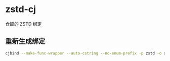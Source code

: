 # zstd-cj

仓颉的 ZSTD 绑定

## 重新生成绑定

```bash
cjbind --make-func-wrapper --auto-cstring --no-enum-prefix -p zstd -o src/zstd.cj libs/zstd/lib/zdict.h libs/zstd/lib/zstd.h libs/zstd/lib/zstd_errors.h
```